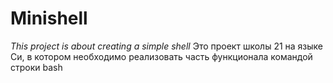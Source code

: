# Minishell
_This project is about creating a simple shell_
Это проект школы 21 на языке Си, в котором необходимо реализовать часть функционала командой строки bash

